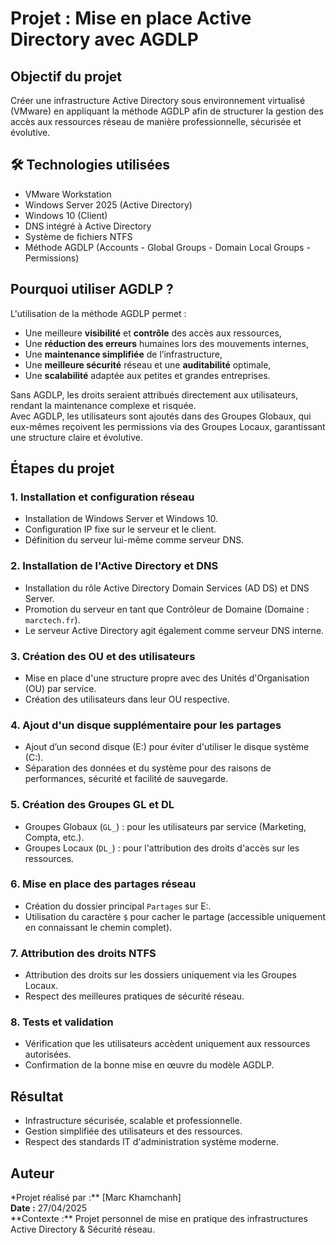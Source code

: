 # Projet : Mise en place Active Directory avec AGDLP

## Objectif du projet

Créer une infrastructure Active Directory sous environnement virtualisé (VMware) en appliquant la méthode AGDLP afin de structurer la gestion des accès aux ressources réseau de manière professionnelle, sécurisée et évolutive.

## 🛠 Technologies utilisées

- VMware Workstation
- Windows Server 2025 (Active Directory)
- Windows 10 (Client)
- DNS intégré à Active Directory
- Système de fichiers NTFS
- Méthode AGDLP (Accounts - Global Groups - Domain Local Groups - Permissions)

## Pourquoi utiliser AGDLP ?

L'utilisation de la méthode AGDLP permet :

- Une meilleure **visibilité** et **contrôle** des accès aux ressources,
- Une **réduction des erreurs** humaines lors des mouvements internes,
- Une **maintenance simplifiée** de l’infrastructure,
- Une **meilleure sécurité** réseau et une **auditabilité** optimale,
- Une **scalabilité** adaptée aux petites et grandes entreprises.

Sans AGDLP, les droits seraient attribués directement aux utilisateurs, rendant la maintenance complexe et risquée.  
Avec AGDLP, les utilisateurs sont ajoutés dans des Groupes Globaux, qui eux-mêmes reçoivent les permissions via des Groupes Locaux, garantissant une structure claire et évolutive.

## Étapes du projet

### 1. Installation et configuration réseau

- Installation de Windows Server et Windows 10.
- Configuration IP fixe sur le serveur et le client.
- Définition du serveur lui-même comme serveur DNS.

### 2. Installation de l'Active Directory et DNS

- Installation du rôle Active Directory Domain Services (AD DS) et DNS Server.
- Promotion du serveur en tant que Contrôleur de Domaine (Domaine : `marctech.fr`).
- Le serveur Active Directory agit également comme serveur DNS interne.

### 3. Création des OU et des utilisateurs

- Mise en place d'une structure propre avec des Unités d'Organisation (OU) par service.
- Création des utilisateurs dans leur OU respective.

### 4. Ajout d'un disque supplémentaire pour les partages

- Ajout d’un second disque (E:) pour éviter d'utiliser le disque système (C:).
- Séparation des données et du système pour des raisons de performances, sécurité et facilité de sauvegarde.

### 5. Création des Groupes GL et DL

- Groupes Globaux (`GL_`) : pour les utilisateurs par service (Marketing, Compta, etc.).
- Groupes Locaux (`DL_`) : pour l'attribution des droits d'accès sur les ressources.

### 6. Mise en place des partages réseau

- Création du dossier principal `Partages` sur E:.
- Utilisation du caractère `$` pour cacher le partage (accessible uniquement en connaissant le chemin complet).

### 7. Attribution des droits NTFS

- Attribution des droits sur les dossiers uniquement via les Groupes Locaux.
- Respect des meilleures pratiques de sécurité réseau.

### 8. Tests et validation

- Vérification que les utilisateurs accèdent uniquement aux ressources autorisées.
- Confirmation de la bonne mise en œuvre du modèle AGDLP.

## Résultat

- Infrastructure sécurisée, scalable et professionnelle.
- Gestion simplifiée des utilisateurs et des ressources.
- Respect des standards IT d'administration système moderne.

## Auteur

\*Projet réalisé par :** [Marc Khamchanh]  
**Date :** 27/04/2025  
**Contexte :\*\* Projet personnel de mise en pratique des infrastructures Active Directory & Sécurité réseau.
